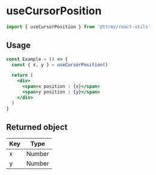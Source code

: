 # useCursorPosition

```jsx
import { useCursorPosition } from '@ttrmz/react-utils'
```

## Usage

```jsx
const Example = () => {
  const { x, y } = useCursorPosition()

  return (
    <div>
      <span>x position : {x}</span>
      <span>y position : {y}</span>
    </div>
  )
}
```

## Returned object

| Key | Type   |
| --- | ------ |
| x   | Number |
| y   | Number |
